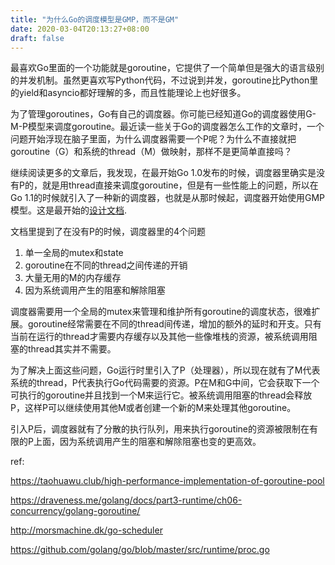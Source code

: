 ```yaml
---
title: "为什么Go的调度模型是GMP，而不是GM"
date: 2020-03-04T20:13:27+08:00
draft: false
---
```


最喜欢Go里面的一个功能就是goroutine，它提供了一个简单但是强大的语言级别的并发机制。虽然更喜欢写Python代码，不过说到并发，goroutine比Python里的yield和asyncio都好理解的多，而且性能理论上也好很多。

为了管理goroutines，Go有自己的调度器。你可能已经知道Go的调度器使用G-M-P模型来调度goroutine。最近读一些关于Go的调度器怎么工作的文章时，一个问题开始浮现在脑子里面，为什么调度器需要一个P呢？为什么不直接就把goroutine（G）和系统的thread（M）做映射，那样不是更简单直接吗？

继续阅读更多的文章后，我发现，在最开始Go 1.0发布的时候，调度器里确实是没有P的，就是用thread直接来调度goroutine，但是有一些性能上的问题，所以在Go 1.1的时候就引入了一种新的调度器，也就是从那时候起，调度器开始使用GMP模型。这是最开始的[设计文档](https://docs.google.com/document/d/1TTj4T2JO42uD5ID9e89oa0sLKhJYD0Y_kqxDv3I3XMw).

文档里提到了在没有P的时候，调度器里的4个问题

1. 单一全局的mutex和state
2. goroutine在不同的thread之间传递的开销
3. 大量无用的M的内存缓存
4. 因为系统调用产生的阻塞和解除阻塞

调度器需要用一个全局的mutex来管理和维护所有goroutine的调度状态，很难扩展。goroutine经常需要在不同的thread间传递，增加的额外的延时和开支。只有当前在运行的thread才需要内存缓存以及其他一些像堆栈的资源，被系统调用阻塞的thread其实并不需要。

为了解决上面这些问题，Go运行时里引入了P（处理器），所以现在就有了M代表系统的thread，P代表执行Go代码需要的资源。P在M和G中间，它会获取下一个可执行的goroutine并且找到一个M来运行它。被系统调用阻塞的thread会释放P，这样P可以继续使用其他M或者创建一个新的M来处理其他goroutine。

引入P后，调度器就有了分散的执行队列，用来执行goroutine的资源被限制在有限的P上面，因为系统调用产生的阻塞和解除阻塞也变的更高效。


ref:

https://taohuawu.club/high-performance-implementation-of-goroutine-pool

https://draveness.me/golang/docs/part3-runtime/ch06-concurrency/golang-goroutine/

http://morsmachine.dk/go-scheduler

https://github.com/golang/go/blob/master/src/runtime/proc.go



